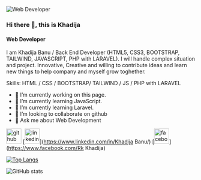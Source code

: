 ![Web Developer](https://media.licdn.com/dms/image/D5616AQGnheiEGhvuew/profile-displaybackgroundimage-shrink_350_1400/0/1673610894410?e=1691625600&v=beta&t=fL9fCmmkJ8GQSlRRbP0h5d5P0fBBZmhVbV2OP2jDaGQ)

### Hi there 👋, this is Khadija
#### Web Developer


I am Khadija Banu / Back End Developer (HTML5, CSS3, BOOTSTRAP, TAILWIND, JAVASCRIPT, PHP with LARAVEL). I will handle complex situation and project. Innovative, Creative and willing to contribute ideas and learn new things to help company and myself grow toghether.

Skills: HTML / CSS / BOOTSTRAP/ TAILWIND / JS / PHP with LARAVEL

- 🔭 I’m currently working on this page. 
- 🌱 I’m currently learning JavaScript.
- 🌱 I’m currently learning Laravel.
- 👯 I’m looking to collaborate on github 
- 💬 Ask me about Web Development 


[<img src='https://cdn.jsdelivr.net/npm/simple-icons@3.0.1/icons/github.svg' alt='github' height='40'>](https://github.com/Khadija-Banu)  [<img src='https://cdn.jsdelivr.net/npm/simple-icons@3.0.1/icons/linkedin.svg' alt='linkedin' height='40'>](https://www.linkedin.com/in/Khadija Banu/)  [<img src='https://cdn.jsdelivr.net/npm/simple-icons@3.0.1/icons/facebook.svg' alt='facebook' height='40'>](https://www.facebook.com/Rk Khadija)  

[![Top Langs](https://github-readme-stats.vercel.app/api/top-langs/?username=Khadija-Banu)](https://github.com/anuraghazra/github-readme-stats)

![GitHub stats](https://github-readme-stats.vercel.app/api?username=Khadija-Banu&show_icons=true)  


